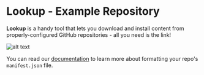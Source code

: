 # Lookup - Example Repository

**Lookup** is a handy tool that lets you download and install content from properly-configured GitHub repositories - all you need is the link!

![alt text](https://media.discordapp.net/attachments/986814805467869254/1147215873950625812/3.png?width=1723&height=1039)

You can read our [documentation](https://docs.nuken.xyz/extras/github-lookup/manifest.json) to learn more about formatting your repo's `manifest.json` file.

